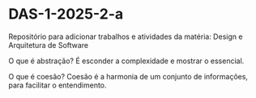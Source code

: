 # DAS-1-2025-2-a
Repositório para adicionar trabalhos e atividades da matéria: Design e Arquitetura de Software

O que é abstração?
É esconder a complexidade e mostrar o essencial.

O que é coesão?
Coesão é a harmonia de um conjunto de informações, para facilitar o entendimento.
